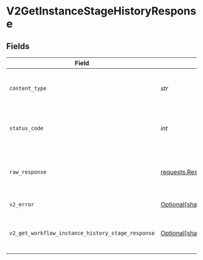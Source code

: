 # V2GetInstanceStageHistoryResponse


## Fields

| Field                                                                                                                          | Type                                                                                                                           | Required                                                                                                                       | Description                                                                                                                    |
| ------------------------------------------------------------------------------------------------------------------------------ | ------------------------------------------------------------------------------------------------------------------------------ | ------------------------------------------------------------------------------------------------------------------------------ | ------------------------------------------------------------------------------------------------------------------------------ |
| `content_type`                                                                                                                 | *str*                                                                                                                          | :heavy_check_mark:                                                                                                             | HTTP response content type for this operation                                                                                  |
| `status_code`                                                                                                                  | *int*                                                                                                                          | :heavy_check_mark:                                                                                                             | HTTP response status code for this operation                                                                                   |
| `raw_response`                                                                                                                 | [requests.Response](https://requests.readthedocs.io/en/latest/api/#requests.Response)                                          | :heavy_minus_sign:                                                                                                             | Raw HTTP response; suitable for custom response parsing                                                                        |
| `v2_error`                                                                                                                     | [Optional[shared.V2Error]](../../models/shared/v2error.md)                                                                     | :heavy_minus_sign:                                                                                                             | General error                                                                                                                  |
| `v2_get_workflow_instance_history_stage_response`                                                                              | [Optional[shared.V2GetWorkflowInstanceHistoryStageResponse]](../../models/shared/v2getworkflowinstancehistorystageresponse.md) | :heavy_minus_sign:                                                                                                             | The workflow instance stage history                                                                                            |